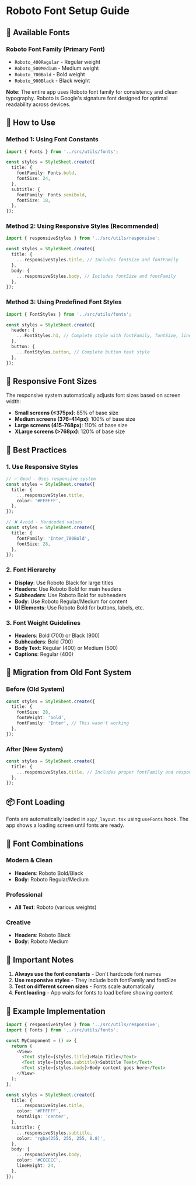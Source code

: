# Roboto Font Setup Guide

## 🎨 **Available Fonts**

### Roboto Font Family (Primary Font)
- `Roboto_400Regular` - Regular weight
- `Roboto_500Medium` - Medium weight
- `Roboto_700Bold` - Bold weight
- `Roboto_900Black` - Black weight

**Note**: The entire app uses Roboto font family for consistency and clean typography. Roboto is Google's signature font designed for optimal readability across devices.

## 🚀 **How to Use**

### Method 1: Using Font Constants
```typescript
import { Fonts } from '../src/utils/fonts';

const styles = StyleSheet.create({
  title: {
    fontFamily: Fonts.bold,
    fontSize: 24,
  },
  subtitle: {
    fontFamily: Fonts.semiBold,
    fontSize: 18,
  },
});
```

### Method 2: Using Responsive Styles (Recommended)
```typescript
import { responsiveStyles } from '../src/utils/responsive';

const styles = StyleSheet.create({
  title: {
    ...responsiveStyles.title, // Includes fontSize and fontFamily
  },
  body: {
    ...responsiveStyles.body, // Includes fontSize and fontFamily
  },
});
```

### Method 3: Using Predefined Font Styles
```typescript
import { FontStyles } from '../src/utils/fonts';

const styles = StyleSheet.create({
  header: {
    ...FontStyles.h1, // Complete style with fontFamily, fontSize, lineHeight
  },
  button: {
    ...FontStyles.button, // Complete button text style
  },
});
```

## 📱 **Responsive Font Sizes**

The responsive system automatically adjusts font sizes based on screen width:

- **Small screens (≤375px)**: 85% of base size
- **Medium screens (376-414px)**: 100% of base size  
- **Large screens (415-768px)**: 110% of base size
- **XLarge screens (>768px)**: 120% of base size

## 🎯 **Best Practices**

### 1. Use Responsive Styles
```typescript
// ✅ Good - Uses responsive system
const styles = StyleSheet.create({
  title: {
    ...responsiveStyles.title,
    color: '#FFFFFF',
  },
});

// ❌ Avoid - Hardcoded values
const styles = StyleSheet.create({
  title: {
    fontFamily: 'Inter_700Bold',
    fontSize: 28,
  },
});
```

### 2. Font Hierarchy
- **Display**: Use Roboto Black for large titles
- **Headers**: Use Roboto Bold for main headers
- **Subheaders**: Use Roboto Bold for subheaders
- **Body**: Use Roboto Regular/Medium for content
- **UI Elements**: Use Roboto Bold for buttons, labels, etc.

### 3. Font Weight Guidelines
- **Headers**: Bold (700) or Black (900)
- **Subheaders**: Bold (700)
- **Body Text**: Regular (400) or Medium (500)
- **Captions**: Regular (400)

## 🔧 **Migration from Old Font System**

### Before (Old System)
```typescript
const styles = StyleSheet.create({
  title: {
    fontSize: 28,
    fontWeight: 'bold',
    fontFamily: 'Inter', // This wasn't working
  },
});
```

### After (New System)
```typescript
const styles = StyleSheet.create({
  title: {
    ...responsiveStyles.title, // Includes proper fontFamily and responsive fontSize
  },
});
```

## 📦 **Font Loading**

Fonts are automatically loaded in `app/_layout.tsx` using `useFonts` hook. The app shows a loading screen until fonts are ready.

## 🎨 **Font Combinations**

### Modern & Clean
- **Headers**: Roboto Bold/Black
- **Body**: Roboto Regular/Medium

### Professional
- **All Text**: Roboto (various weights)

### Creative
- **Headers**: Roboto Black
- **Body**: Roboto Medium

## 🚨 **Important Notes**

1. **Always use the font constants** - Don't hardcode font names
2. **Use responsive styles** - They include both fontFamily and fontSize
3. **Test on different screen sizes** - Fonts scale automatically
4. **Font loading** - App waits for fonts to load before showing content

## 📝 **Example Implementation**

```typescript
import { responsiveStyles } from '../src/utils/responsive';
import { Fonts } from '../src/utils/fonts';

const MyComponent = () => {
  return (
    <View>
      <Text style={styles.title}>Main Title</Text>
      <Text style={styles.subtitle}>Subtitle Text</Text>
      <Text style={styles.body}>Body content goes here</Text>
    </View>
  );
};

const styles = StyleSheet.create({
  title: {
    ...responsiveStyles.title,
    color: '#FFFFFF',
    textAlign: 'center',
  },
  subtitle: {
    ...responsiveStyles.subtitle,
    color: 'rgba(255, 255, 255, 0.8)',
  },
  body: {
    ...responsiveStyles.body,
    color: '#CCCCCC',
    lineHeight: 24,
  },
});
```
